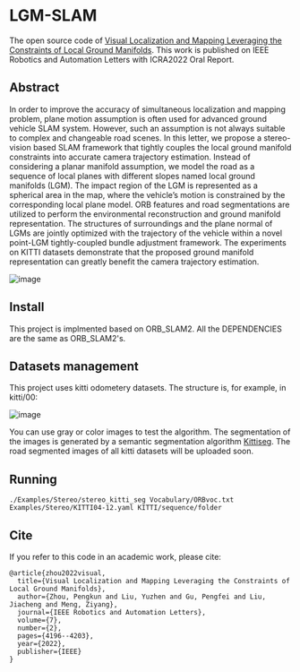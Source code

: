 # LGM-SLAM
The open source code of [Visual Localization and Mapping Leveraging the Constraints of Local Ground Manifolds](https://ieeexplore.ieee.org/document/9699003). This work is published on IEEE Robotics and Automation Letters with ICRA2022 Oral Report.

## Abstract
In order to improve the accuracy of simultaneous localization and mapping problem, plane motion assumption is often used for advanced ground vehicle SLAM system. However, such an assumption is not always suitable to complex and changeable road scenes. In this letter, we propose a stereo-vision based SLAM framework that tightly couples the local ground manifold constraints into accurate camera trajectory estimation. Instead of considering a planar manifold assumption, we model the road as a sequence of local planes with different slopes named local ground manifolds (LGM). The impact region of the LGM is represented as a spherical area in the map, where the vehicle’s motion is constrained by the corresponding local plane model. ORB features and road segmentations are utilized to perform the environmental reconstruction and ground manifold representation. The structures of surroundings and the plane normal of LGMs are jointly optimized with the trajectory of the vehicle within a novel point-LGM tightly-coupled bundle adjustment framework. The experiments on KITTI datasets demonstrate that the proposed ground manifold representation can greatly benefit the camera trajectory estimation.

![image](https://user-images.githubusercontent.com/73513416/178487050-703f6778-6617-4790-bbf3-b7b5acee9010.png)

## Install
This project is implmented based on ORB_SLAM2. All the DEPENDENCIES are the same as ORB_SLAM2's.

## Datasets management
This project uses kitti odometery datasets. The structure is, for example, in kitti/00:

![image](https://user-images.githubusercontent.com/73513416/172988794-a4ca0456-68f2-4667-8664-ef46a976bfd9.png)

You can use gray or color images to test the algorithm. The segmentation of the images is generated by a semantic segmentation algorithm [Kittiseg](https://github.com/MarvinTeichmann/KittiSeg). The road segmented images of all kitti datasets will be uploaded soon.

## Running
```
./Examples/Stereo/stereo_kitti_seg Vocabulary/ORBvoc.txt Examples/Stereo/KITTI04-12.yaml KITTI/sequence/folder
```

## Cite
If you refer to this code in an academic work, please cite:

    @article{zhou2022visual,
      title={Visual Localization and Mapping Leveraging the Constraints of Local Ground Manifolds},
      author={Zhou, Pengkun and Liu, Yuzhen and Gu, Pengfei and Liu, Jiacheng and Meng, Ziyang},
      journal={IEEE Robotics and Automation Letters},
      volume={7},
      number={2},
      pages={4196--4203},
      year={2022},
      publisher={IEEE}
    }

